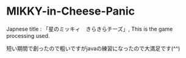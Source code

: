 # MIKKY-in-Cheese-Panic
Japnese title : 「星のミッキィ　きらきらチーズ」, This is the game processing used.

短い期間で創ったので粗いですがjavaの練習になったので大満足です(^^)

